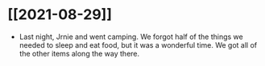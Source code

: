 # [[2021-08-29]]

- Last night, Jrnie and went camping. We forgot half of the things we needed to sleep and eat food, but it was a wonderful time. We got all of the other items along the way there. 